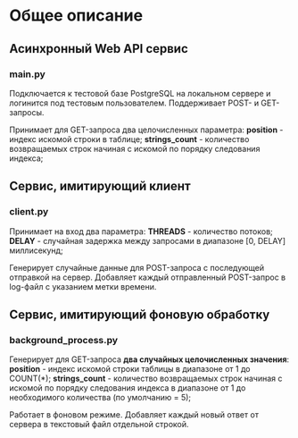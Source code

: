# Общее описание
## Асинхронный Web API сервис
### main.py
Подключается к тестовой базе PostgreSQL на локальном сервере и логинится под тестовым пользователем.
Поддерживает POST- и GET-запросы.

Принимает для GET-запроса два целочисленных параметра:
**position** - индекс искомой строки в таблице;
**strings_count** - количество возвращаемых строк начиная с искомой по порядку следования индекса;

## Сервис, имитирующий клиент
### client.py
Принимает на вход два параметра:
**THREADS** - количество потоков;
**DELAY** - случайная задержка между запросами в диапазоне [0, DELAY] миллисекунд;

Генерирует случайные данные для POST-запроса с последующей отправкой на сервер.
Добавляет каждый отправленный POST-запрос в log-файл с указанием метки времени.

## Сервис, имитирующий фоновую обработку
### background_process.py
Генерирует для GET-запроса **два случайных целочисленных значения**:
**position** - индекс искомой строки таблицы в диапазоне от 1 до COUNT(*);
**strings_count** - количество возвращаемых строк начиная с искомой по порядку следования индекса в диапазоне от 1 до необходимого количества (по умолчанию = 5);

Работает в фоновом режиме.
Добавляет каждый новый ответ от сервера в текстовый файл отдельной строкой.
